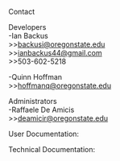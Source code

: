 Contact  

Developers  
  -Ian Backus  
  	>>backusi@oregonstate.edu  
  	>>ianbackus44@gmail.com  
  	>>503-602-5218  
    
  -Quinn Hoffman  
  	>>hoffmanq@oregonstate.edu  
    
  Administrators  
  -Raffaele De Amicis  
  	>>deamicir@oregonstate.edu  
  
  
User Documentation:  


Technical Documentation:  
